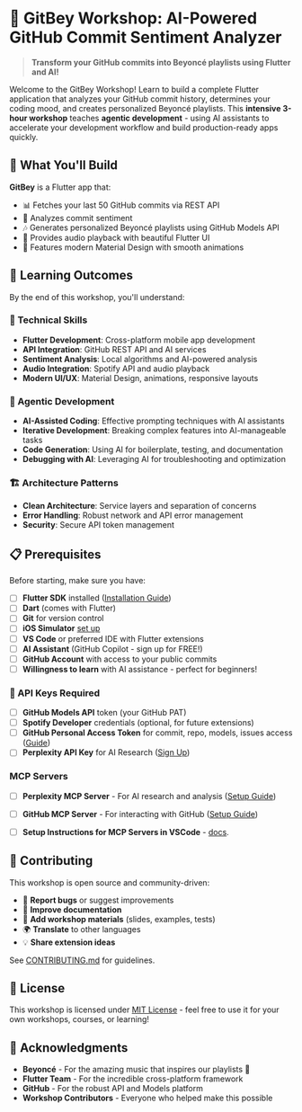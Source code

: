 # 🎵 GitBey Workshop: AI-Powered GitHub Commit Sentiment Analyzer

> **Transform your GitHub commits into Beyoncé playlists using Flutter and AI!**

Welcome to the GitBey Workshop! Learn to build a complete Flutter application that analyzes your GitHub commit history, determines your coding mood, and creates personalized Beyoncé playlists. This **intensive 3-hour workshop** teaches **agentic development** - using AI assistants to accelerate your development workflow and build production-ready apps quickly.

## 🚀 What You'll Build

**GitBey** is a Flutter app that:
- 📊 Fetches your last 50 GitHub commits via REST API
- 🧠 Analyzes commit sentiment
- 🎶 Generates personalized Beyoncé playlists using GitHub Models API
- 🎵 Provides audio playback with beautiful Flutter UI
- 🎨 Features modern Material Design with smooth animations

## 🎯 Learning Outcomes

By the end of this workshop, you'll understand:

### 🔧 Technical Skills
- **Flutter Development**: Cross-platform mobile app development
- **API Integration**: GitHub REST API and AI services
- **Sentiment Analysis**: Local algorithms and AI-powered analysis
- **Audio Integration**: Spotify API and audio playback
- **Modern UI/UX**: Material Design, animations, responsive layouts

### 🤖 Agentic Development
- **AI-Assisted Coding**: Effective prompting techniques with AI assistants
- **Iterative Development**: Breaking complex features into AI-manageable tasks
- **Code Generation**: Using AI for boilerplate, testing, and documentation
- **Debugging with AI**: Leveraging AI for troubleshooting and optimization

### 🏗️ Architecture Patterns
- **Clean Architecture**: Service layers and separation of concerns
- **Error Handling**: Robust network and API error management
- **Security**: Secure API token management

## 📋 Prerequisites

Before starting, make sure you have:

- [ ] **Flutter SDK** installed ([Installation Guide](https://docs.flutter.dev/get-started/install))
- [ ] **Dart** (comes with Flutter)
- [ ] **Git** for version control
- [ ] **iOS Simulator** [set up](https://developer.apple.com/documentation/xcode/downloading-and-installing-additional-xcode-components)
- [ ] **VS Code** or preferred IDE with Flutter extensions
- [ ] **AI Assistant** (GitHub Copilot - sign up for FREE!)
- [ ] **GitHub Account** with access to your public commits
- [ ] **Willingness to learn** with AI assistance - perfect for beginners!

### 🔑 API Keys Required
- [ ] **GitHub Models API** token (your GitHub PAT)
- [ ] **Spotify Developer** credentials (optional, for future extensions)
- [ ] **GitHub Personal Access Token** for commit, repo, models, issues access ([Guide](https://docs.github.com/en/authentication/keeping-your-account-and-data-secure/managing-your-personal-access-tokens#creating-a-fine-grained-personal-access-token))
- [ ] **Perplexity API Key** for AI Research ([Sign Up](https://docs.perplexity.ai/guides/getting-started))

### MCP Servers 

- [ ] **Perplexity MCP Server** - For AI research and analysis ([Setup Guide](https://github.com/jsonallen/perplexity-mcp))
- [ ] **GitHub MCP Server** - For interacting with GitHub ([Setup Guide](https://github.com/github/github-mcp-server))
- [ ] **Setup Instructions for MCP Servers in VSCode** - [docs](https://code.visualstudio.com/docs/copilot/chat/mcp-servers).


## 🤝 Contributing

This workshop is open source and community-driven:

- 🐛 **Report bugs** or suggest improvements
- 📝 **Improve documentation** 
- 🎨 **Add workshop materials** (slides, examples, tests)
- 🌍 **Translate** to other languages
- 💡 **Share extension ideas**

See [CONTRIBUTING.md](CONTRIBUTING.md) for guidelines.

## 📄 License

This workshop is licensed under [MIT License](LICENSE) - feel free to use it for your own workshops, courses, or learning!

## 🙏 Acknowledgments

- **Beyoncé** - For the amazing music that inspires our playlists 👑
- **Flutter Team** - For the incredible cross-platform framework
- **GitHub** - For the robust API and Models platform
- **Workshop Contributors** - Everyone who helped make this possible

